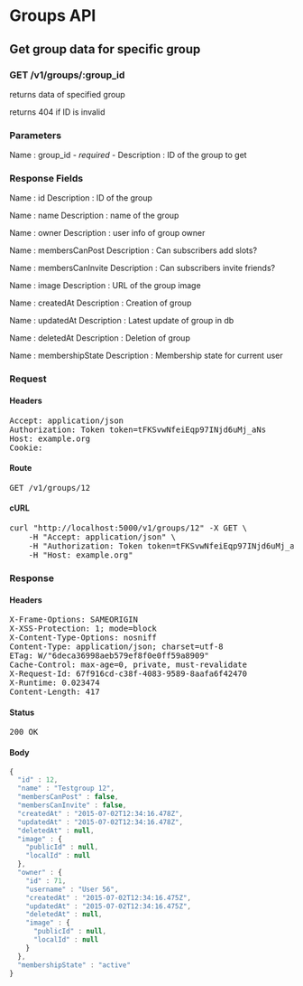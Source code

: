 # Groups API

## Get group data for specific group

### GET /v1/groups/:group_id

returns data of specified group

returns 404 if ID is invalid



### Parameters

Name : group_id *- required -*
Description : ID of the group to get


### Response Fields

Name : id
Description : ID of the group

Name : name
Description : name of the group

Name : owner
Description : user info of group owner

Name : membersCanPost
Description : Can subscribers add slots?

Name : membersCanInvite
Description : Can subscribers invite friends?

Name : image
Description : URL of the group image

Name : createdAt
Description : Creation of group

Name : updatedAt
Description : Latest update of group in db

Name : deletedAt
Description : Deletion of group

Name : membershipState
Description : Membership state for current user

### Request

#### Headers

<pre>Accept: application/json
Authorization: Token token=tFKSvwNfeiEqp97INjd6uMj_aNs
Host: example.org
Cookie: </pre>

#### Route

<pre>GET /v1/groups/12</pre>

#### cURL

<pre class="request">curl &quot;http://localhost:5000/v1/groups/12&quot; -X GET \
	-H &quot;Accept: application/json&quot; \
	-H &quot;Authorization: Token token=tFKSvwNfeiEqp97INjd6uMj_aNs&quot; \
	-H &quot;Host: example.org&quot;</pre>

### Response

#### Headers

<pre>X-Frame-Options: SAMEORIGIN
X-XSS-Protection: 1; mode=block
X-Content-Type-Options: nosniff
Content-Type: application/json; charset=utf-8
ETag: W/&quot;6deca36998aeb579ef8f0e0ff59a8909&quot;
Cache-Control: max-age=0, private, must-revalidate
X-Request-Id: 67f916cd-c38f-4083-9589-8aafa6f42470
X-Runtime: 0.023474
Content-Length: 417</pre>

#### Status

<pre>200 OK</pre>

#### Body

```javascript
{
  "id" : 12,
  "name" : "Testgroup 12",
  "membersCanPost" : false,
  "membersCanInvite" : false,
  "createdAt" : "2015-07-02T12:34:16.478Z",
  "updatedAt" : "2015-07-02T12:34:16.478Z",
  "deletedAt" : null,
  "image" : {
    "publicId" : null,
    "localId" : null
  },
  "owner" : {
    "id" : 71,
    "username" : "User 56",
    "createdAt" : "2015-07-02T12:34:16.475Z",
    "updatedAt" : "2015-07-02T12:34:16.475Z",
    "deletedAt" : null,
    "image" : {
      "publicId" : null,
      "localId" : null
    }
  },
  "membershipState" : "active"
}
```

